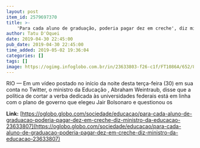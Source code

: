 ```yaml
---
layout: post
item_id: 2579697370
title: >-
    'Para cada aluno de graduação, poderia pagar dez em creche', diz ministro da Educação
author: Tatu D'Oquei
date: 2019-04-30 22:45:00
pub_date: 2019-04-30 22:45:00
time_added: 2019-05-02 19:36:04
categories: []
tags: []
image: https://ogimg.infoglobo.com.br/in/23633803-f26-c1f/FT1086A/652/82125736_BSBBrasiliaBrasil09-04-2019PAPresidente-Jair-Bolsonaro-durante-cerimonia-de.jpg
---
```


RIO — Em um vídeo postado no início da noite desta terça-feira (30) em sua conta no Twitter, o ministro da Educação , Abraham Weintraub, disse que a política de cortar a verba dedicada às universidades federais está em linha com o plano de governo que elegeu Jair Bolsonaro e questionou os

**Link:** [https://oglobo.globo.com/sociedade/educacao/para-cada-aluno-de-graduacao-poderia-pagar-dez-em-creche-diz-ministro-da-educacao-23633807](https://oglobo.globo.com/sociedade/educacao/para-cada-aluno-de-graduacao-poderia-pagar-dez-em-creche-diz-ministro-da-educacao-23633807)

